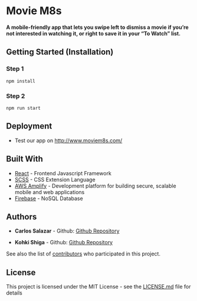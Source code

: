 
# Movie M8s



**A mobile-friendly app that lets you swipe left to dismiss a movie if you’re not interested in watching it, or right to save it in your “To Watch” list.**

## Getting Started (Installation)

### Step 1
```
npm install
```

### Step 2
```
npm run start
```

## Deployment

 - Test our app on http://www.moviem8s.com/

## [](https://gist.github.com/PurpleBooth/109311bb0361f32d87a2#built-with)Built With

-   [React]([https://reactjs.org/](https://reactjs.org/))  - Frontend Javascript Framework
-   [SCSS]([https://sass-lang.com/](https://sass-lang.com/))  - CSS Extension Language
-   [AWS Amplify]([https://aws.amazon.com/amplify/](https://aws.amazon.com/amplify/))  - Development platform for building secure, scalable mobile and web applications
- [Firebase](https://firebase.google.com/) - NoSQL Database

## Authors

-   ****Carlos Salazar****  -  Github: [Github Repository]([https://github.com/CarlosIUSalazar](https://github.com/CarlosIUSalazar))

-   ****Kohki Shiga****  -  Github: [Github Repository]([https://github.com/CarlosIUSalazar](https://github.com/CarlosIUSalazar))

See also the list of  [contributors](https://github.com/your/project/contributors)  who participated in this project.

## License

This project is licensed under the MIT License - see the  [LICENSE.md](https://gist.github.com/PurpleBooth/LICENSE.md)  file for details
